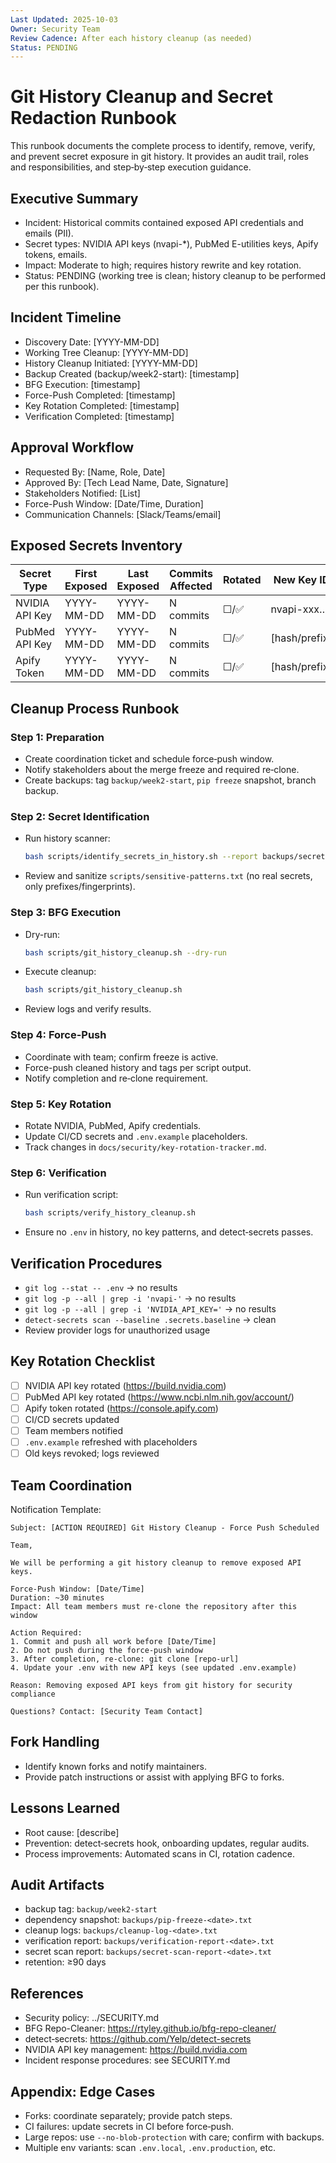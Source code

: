 ```yaml
---
Last Updated: 2025-10-03
Owner: Security Team
Review Cadence: After each history cleanup (as needed)
Status: PENDING
---
```


# Git History Cleanup and Secret Redaction Runbook

This runbook documents the complete process to identify, remove, verify, and prevent secret exposure in git history. It provides an audit trail, roles and responsibilities, and step‑by‑step execution guidance.

## Executive Summary

- Incident: Historical commits contained exposed API credentials and emails (PII).
- Secret types: NVIDIA API keys (nvapi-*), PubMed E-utilities keys, Apify tokens, emails.
- Impact: Moderate to high; requires history rewrite and key rotation.
- Status: PENDING (working tree is clean; history cleanup to be performed per this runbook).

## Incident Timeline

- Discovery Date: [YYYY-MM-DD]
- Working Tree Cleanup: [YYYY-MM-DD]
- History Cleanup Initiated: [YYYY-MM-DD]
- Backup Created (backup/week2-start): [timestamp]
- BFG Execution: [timestamp]
- Force-Push Completed: [timestamp]
- Key Rotation Completed: [timestamp]
- Verification Completed: [timestamp]

## Approval Workflow

- Requested By: [Name, Role, Date]
- Approved By: [Tech Lead Name, Date, Signature]
- Stakeholders Notified: [List]
- Force-Push Window: [Date/Time, Duration]
- Communication Channels: [Slack/Teams/email]

## Exposed Secrets Inventory

| Secret Type         | First Exposed | Last Exposed | Commits Affected | Rotated | New Key ID        |
|---------------------|---------------|--------------|------------------|---------|-------------------|
| NVIDIA API Key      | YYYY-MM-DD    | YYYY-MM-DD   | N commits        | ☐/✅    | nvapi-xxx…        |
| PubMed API Key      | YYYY-MM-DD    | YYYY-MM-DD   | N commits        | ☐/✅    | [hash/prefix]     |
| Apify Token         | YYYY-MM-DD    | YYYY-MM-DD   | N commits        | ☐/✅    | [hash/prefix]     |

## Cleanup Process Runbook

### Step 1: Preparation
- Create coordination ticket and schedule force‑push window.
- Notify stakeholders about the merge freeze and required re‑clone.
- Create backups: tag `backup/week2-start`, `pip freeze` snapshot, branch backup.

### Step 2: Secret Identification
- Run history scanner:
  ```bash
  bash scripts/identify_secrets_in_history.sh --report backups/secret-scan-$(date +%Y%m%d).txt
  ```
- Review and sanitize `scripts/sensitive-patterns.txt` (no real secrets, only prefixes/fingerprints).

### Step 3: BFG Execution
- Dry-run:
  ```bash
  bash scripts/git_history_cleanup.sh --dry-run
  ```
- Execute cleanup:
  ```bash
  bash scripts/git_history_cleanup.sh
  ```
- Review logs and verify results.

### Step 4: Force-Push
- Coordinate with team; confirm freeze is active.
- Force-push cleaned history and tags per script output.
- Notify completion and re‑clone requirement.

### Step 5: Key Rotation
- Rotate NVIDIA, PubMed, Apify credentials.
- Update CI/CD secrets and `.env.example` placeholders.
- Track changes in `docs/security/key-rotation-tracker.md`.

### Step 6: Verification
- Run verification script:
  ```bash
  bash scripts/verify_history_cleanup.sh
  ```
- Ensure no `.env` in history, no key patterns, and detect‑secrets passes.

## Verification Procedures

- `git log --stat -- .env` → no results
- `git log -p --all | grep -i 'nvapi-'` → no results
- `git log -p --all | grep -i 'NVIDIA_API_KEY='` → no results
- `detect-secrets scan --baseline .secrets.baseline` → clean
- Review provider logs for unauthorized usage

## Key Rotation Checklist

- [ ] NVIDIA API key rotated (https://build.nvidia.com)
- [ ] PubMed API key rotated (https://www.ncbi.nlm.nih.gov/account/)
- [ ] Apify token rotated (https://console.apify.com)
- [ ] CI/CD secrets updated
- [ ] Team members notified
- [ ] `.env.example` refreshed with placeholders
- [ ] Old keys revoked; logs reviewed

## Team Coordination

Notification Template:
```
Subject: [ACTION REQUIRED] Git History Cleanup - Force Push Scheduled

Team,

We will be performing a git history cleanup to remove exposed API keys.

Force-Push Window: [Date/Time]
Duration: ~30 minutes
Impact: All team members must re-clone the repository after this window

Action Required:
1. Commit and push all work before [Date/Time]
2. Do not push during the force-push window
3. After completion, re-clone: git clone [repo-url]
4. Update your .env with new API keys (see updated .env.example)

Reason: Removing exposed API keys from git history for security compliance

Questions? Contact: [Security Team Contact]
```

## Fork Handling

- Identify known forks and notify maintainers.
- Provide patch instructions or assist with applying BFG to forks.

## Lessons Learned

- Root cause: [describe]
- Prevention: detect‑secrets hook, onboarding updates, regular audits.
- Process improvements: Automated scans in CI, rotation cadence.

## Audit Artifacts

- backup tag: `backup/week2-start`
- dependency snapshot: `backups/pip-freeze-<date>.txt`
- cleanup logs: `backups/cleanup-log-<date>.txt`
- verification report: `backups/verification-report-<date>.txt`
- secret scan report: `backups/secret-scan-report-<date>.txt`
- retention: ≥90 days

## References

- Security policy: ../SECURITY.md
- BFG Repo-Cleaner: https://rtyley.github.io/bfg-repo-cleaner/
- detect‑secrets: https://github.com/Yelp/detect-secrets
- NVIDIA API key management: https://build.nvidia.com
- Incident response procedures: see SECURITY.md

## Appendix: Edge Cases

- Forks: coordinate separately; provide patch steps.
- CI failures: update secrets in CI before force‑push.
- Large repos: use `--no-blob-protection` with care; confirm with backups.
- Multiple env variants: scan `.env.local`, `.env.production`, etc.

